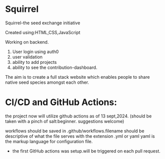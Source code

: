 # Squirrel
Squirrel-the seed exchange initiative

Created using:HTML,CSS,JavaScript

Working on backend.
1. User login using auth0
2. user validation
3. ability to add projects
4. ability to see the contribution-dashboard.


The aim is to create a full stack website which enables people to share native seed species amongst each other.


# CI/CD and GitHub Actions:
the project now will utilize github actions as of 13 sept,2024.
(should be taken with a pinch of salt:beginner. suggestions welcome)

workflows should be saved in .github/workflows.filename should be descriptive of what the file serves with the extension .yml or yaml
yaml is the markup language for configuration file.

* the first GitHub actions was setup.will be triggered on each pull request.